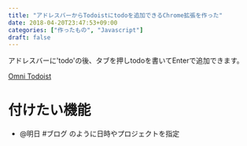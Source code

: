 ```yaml
---
title: "アドレスバーからTodoistにtodoを追加できるChrome拡張を作った"
date: 2018-04-20T23:47:53+09:00
categories: ["作ったもの", "Javascript"]
draft: false
---
```


アドレスバーに'todo'の後、タブを押しtodoを書いてEnterで追加できます。

[Omni Todoist](https://chrome.google.com/webstore/detail/omni-todoist/jegdmcdffgddhaehahgeoiohknchldmj)

# 付けたい機能

* @明日 #ブログ のように日時やプロジェクトを指定
